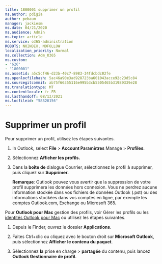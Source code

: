 ```yaml
---
title: 1800001 supprimer un profil
ms.author: pdigia
author: pebaum
manager: jackiesm
ms.date: 04/21/2020
ms.audience: Admin
ms.topic: article
ms.service: o365-administration
ROBOTS: NOINDEX, NOFOLLOW
localization_priority: Normal
ms.collection: Adm_O365
ms.custom:
- "626"
- "1800001"
ms.assetid: a5c5cf46-d23b-40c7-8983-34fdcbdc02fe
ms.openlocfilehash: 5ac46a90e3ad928723ba601043acce92c23d5c84
ms.sourcegitcommit: ab75f66355116e995b3cb5505465b31989339e28
ms.translationtype: MT
ms.contentlocale: fr-FR
ms.lasthandoff: 08/13/2021
ms.locfileid: "58320156"
---
```

# <a name="delete-a-profile"></a>Supprimer un profil

Pour supprimer un profil, utilisez les étapes suivantes.
  
1. In Outlook, select **File** \> **Account Paramètres** Manage \> **Profiles**.

2. Sélectionnez **Afficher les profils.**

3. Dans la **boîte de** dialogue Courrier, sélectionnez le profil à supprimer, puis cliquez sur **Supprimer.**

    **Remarque**: Outlook pouvez vous avertir que la suppression de votre profil supprimera les données hors connexion. Vous ne perdrez aucune information stockée dans vos fichiers de données Outlook (.pst) ou des informations stockées dans vos comptes en ligne, par exemple les comptes Outlook.com, Exchange ou Microsoft 365.
  
Pour **Outlook pour Mac** gestion des profils, voir Gérer les profils ou les [identités Outlook pour Mac](https://support.office.com/article/fed2a955-74df-4a24-bef6-78a426958c4c.aspx) ou utilisez les étapes suivantes.
  
1. Depuis le Finder, ouvrez le dossier **Applications**.

2. Faites Ctrl+clic ou cliquez avec le bouton droit sur **Microsoft Outlook**, puis sélectionnez **Afficher le contenu du paquet**.

3. Sélectionnez **la** prise en charge \> **partagée** du contenu, puis lancez **Outlook Gestionnaire de profil.**
